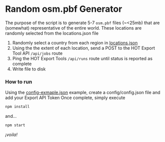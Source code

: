 # Random osm.pbf Generator

The purpose of the script is to generate 5-7 `osm.pbf` files (~<25mb) that are (somewhat) representative of the entire world. These locations are randomly selected from the locations.json file

1. Randomly select a country from each region in [locations.json](assets/locations.json)
2. Using the the extent of each location, send a POST to the HOT Export Tool API `/api/jobs` route
3. Ping the HOT Export Tools `/api/runs` route until status is reported as complete
4. Write file to disk

### How to run
Using the [config-exmaple.json](config/config-example.json) example, create a config/config.json file and add your Export API Token
Once complete, simply execute

```bash
npm install
```

and...

```bash
npm start
```

_¡voila!_
